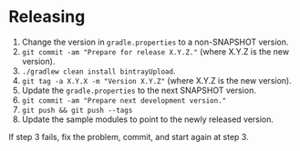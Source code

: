 Releasing
=========

1. Change the version in `gradle.properties` to a non-SNAPSHOT version.
2. `git commit -am "Prepare for release X.Y.Z."` (where X.Y.Z is the new version).
3. `./gradlew clean install bintrayUpload`.
4. `git tag -a X.Y.X -m "Version X.Y.Z"` (where X.Y.Z is the new version).
5. Update the `gradle.properties` to the next SNAPSHOT version.
6. `git commit -am "Prepare next development version."`
7. `git push && git push --tags`
8. Update the sample modules to point to the newly released version.

If step 3 fails, fix the problem, commit, and start again at step 3.
